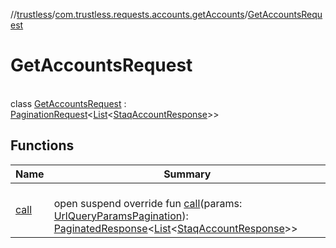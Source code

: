 //[trustless](../../../index.md)/[com.trustless.requests.accounts.getAccounts](../index.md)/[GetAccountsRequest](index.md)

# GetAccountsRequest

\
class [GetAccountsRequest](index.md) : [PaginationRequest](../../com.trustless.paginator/-pagination-request/index.md)&lt;[List](https://kotlinlang.org/api/latest/jvm/stdlib/kotlin.collections/-list/index.html)&lt;[StaqAccountResponse](../../com.trustless.requests.accounts/-staq-account-response/index.md)&gt;&gt;

## Functions

| Name | Summary |
|---|---|
| [call](call.md) | <br>open suspend override fun [call](call.md)(params: [UrlQueryParamsPagination](../-url-query-params-pagination/index.md)): [PaginatedResponse](../../com.trustless.paginator/-paginated-response/index.md)&lt;[List](https://kotlinlang.org/api/latest/jvm/stdlib/kotlin.collections/-list/index.html)&lt;[StaqAccountResponse](../../com.trustless.requests.accounts/-staq-account-response/index.md)&gt;&gt; |
